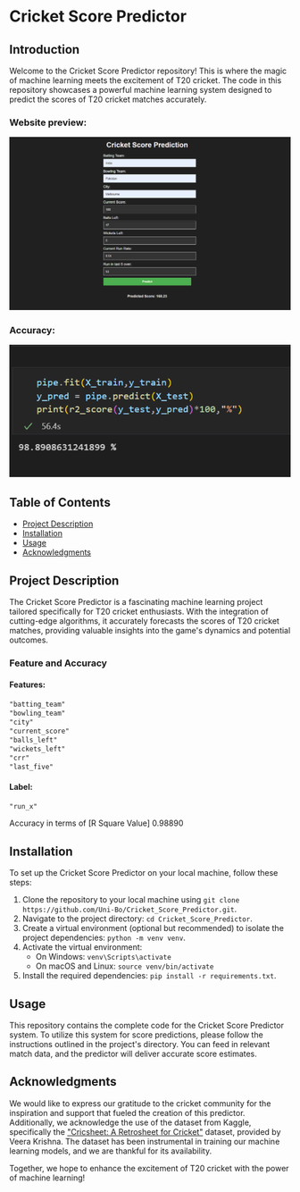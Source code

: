 # Cricket Score Predictor

## Introduction

Welcome to the Cricket Score Predictor repository! This is where the magic of machine learning meets the excitement of T20 cricket. The code in this repository showcases a powerful machine learning system designed to predict the scores of T20 cricket matches accurately.
### Website preview:
![Score Predictor](images/predictor.png)
### Accuracy:
![Accuracy](images/accuracy.png)

## Table of Contents

- [Project Description](#project-description)
- [Installation](#installation)
- [Usage](#usage)
- [Acknowledgments](#acknowledgments)

## Project Description

The Cricket Score Predictor is a fascinating machine learning project tailored specifically for T20 cricket enthusiasts. With the integration of cutting-edge algorithms, it accurately forecasts the scores of T20 cricket matches, providing valuable insights into the game's dynamics and potential outcomes.
### Feature and Accuracy
#### Features:     
    "batting_team"
    "bowling_team"
    "city"
    "current_score"
    "balls_left"
    "wickets_left"
    "crr"
    "last_five" 
#### Label: 
    "run_x"
Accuracy in terms of [R Square Value] 0.98890

## Installation

To set up the Cricket Score Predictor on your local machine, follow these steps:

1. Clone the repository to your local machine using `git clone https://github.com/Uni-Bo/Cricket_Score_Predictor.git`.
2. Navigate to the project directory: `cd Cricket_Score_Predictor`.
3. Create a virtual environment (optional but recommended) to isolate the project dependencies: `python -m venv venv`.
4. Activate the virtual environment:
   - On Windows: `venv\Scripts\activate`
   - On macOS and Linux: `source venv/bin/activate`
5. Install the required dependencies: `pip install -r requirements.txt`.

## Usage

This repository contains the complete code for the Cricket Score Predictor system. To utilize this system for score predictions, please follow the instructions outlined in the project's directory. You can feed in relevant match data, and the predictor will deliver accurate score estimates.

## Acknowledgments

We would like to express our gratitude to the cricket community for the inspiration and support that fueled the creation of this predictor. Additionally, we acknowledge the use of the dataset from Kaggle, specifically the ["Cricsheet: A Retrosheet for Cricket"](https://www.kaggle.com/datasets/veeralakrishna/cricsheet-a-retrosheet-for-cricket?select=t20s) dataset, provided by Veera Krishna. The dataset has been instrumental in training our machine learning models, and we are thankful for its availability.

Together, we hope to enhance the excitement of T20 cricket with the power of machine learning!
